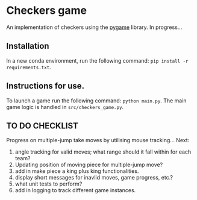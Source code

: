 # Checkers game 
An implementation of checkers using the [pygame](https://github.com/pygame/pygame) library. In progress...

## Installation
In a new conda environment, run the following command: ```pip install -r requirements.txt```.

## Instructions for use.
To launch a game run the following command: ```python main.py```. The main game logic is handled in ```src/checkers_game.py```.

## TO DO CHECKLIST

Progress on multiple-jump take moves by utilising mouse tracking... Next:

1. angle tracking for valid moves; what range should it fall within for each team?
2. Updating position of moving piece for multiple-jump move?
3. add in make piece a king plus king functionalities.
4. display short messages for inavlid moves, game progress, etc.?
5. what unit tests to perform? 
6. add in logging to track different game instances.